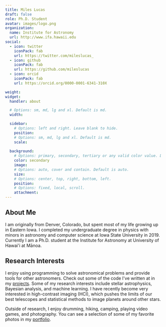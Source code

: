 ```yaml
---
title: Miles Lucas
draft: false
role: Ph.D. Student
avatar: images/logo.png
organization:
  name: Institute for Astronomy
  url: http://www.ifa.hawaii.edu
social:
  - icon: twitter
    iconPack: fab
    url: https://twitter.com/mileslucas_
  - icon: github
    iconPack: fab
    url: https://github.com/mileslucas
  - icon: orcid
    iconPack: fab
    url: https://orcid.org/0000-0001-6341-310X

weight:
widget:
  handler: about

  # Options: sm, md, lg and xl. Default is md.
  width:

  sidebar:
    # Options: left and right. Leave blank to hide.
    position:
    # Options: sm, md, lg and xl. Default is md.
    scale:
  
  background:
    # Options: primary, secondary, tertiary or any valid color value. Default is primary.
    color: secondary
    image:
    # Options: auto, cover and contain. Default is auto.
    size:
    # Options: center, top, right, bottom, left.
    position:
    # Options: fixed, local, scroll.
    attachment: 
---
```


## About Me

I am originally from Denver, Colorado, but spent most of my life growing up in Eastern Iowa. I completed my undergraduate degree in physics with minors in astronomy and computer science at Iowa State University in 2019. Currently I am a Ph.D. student at the Institute for Astronomy at University of Hawai'i at Mānoa.

## Research Interests

I enjoy using programming to solve astronomical problems and provide tools for other astronomers. Check out some of the code I've written at in my [projects](/projects/). Some of my research interests include stellar astrophysics, Bayesian analysis, and machine learning. I have recently become very interested in high-contrast imaging (HCI), which pushes the limits of our best telescopes and statistical methods to image planets around other stars.

Outside of research, I enjoy drumming, hiking, camping, playing video games, and photography. You can see a selection of some of my favorite photos in my [portfolio](https://portfolio.mileslucas.com/).
